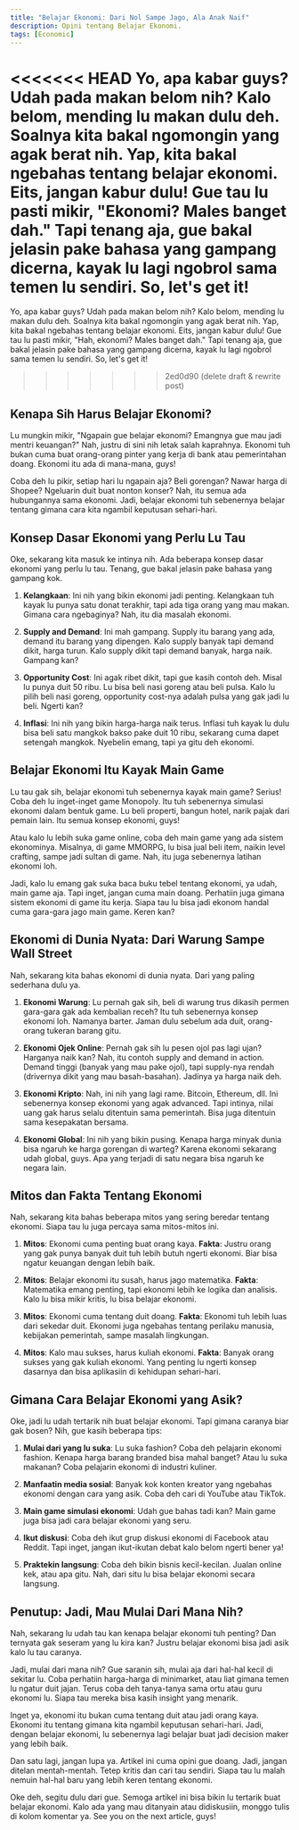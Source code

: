 ```yaml
---
title: "Belajar Ekonomi: Dari Nol Sampe Jago, Ala Anak Naif"
description: Opini tentang Belajar Ekonomi.
tags: [Economic]
---
```

<<<<<<< HEAD
Yo, apa kabar guys? Udah pada makan belom nih? Kalo belom, mending lu makan dulu deh. Soalnya kita bakal ngomongin yang agak berat nih. Yap, kita bakal ngebahas tentang belajar ekonomi. Eits, jangan kabur dulu! Gue tau lu pasti mikir, "Ekonomi? Males banget dah." Tapi tenang aja, gue bakal jelasin pake bahasa yang gampang dicerna, kayak lu lagi ngobrol sama temen lu sendiri. So, let's get it!
=======
Yo, apa kabar guys? Udah pada makan belom nih? Kalo belom, mending lu makan dulu deh. Soalnya kita bakal ngomongin yang agak berat nih. Yap, kita bakal ngebahas tentang belajar ekonomi. Eits, jangan kabur dulu! Gue tau lu pasti mikir, "Hah, ekonomi? Males banget dah." Tapi tenang aja, gue bakal jelasin pake bahasa yang gampang dicerna, kayak lu lagi ngobrol sama temen lu sendiri. So, let's get it!
>>>>>>> 2ed0d90 (delete draft & rewrite post)

## Kenapa Sih Harus Belajar Ekonomi?

Lu mungkin mikir, "Ngapain gue belajar ekonomi? Emangnya gue mau jadi mentri keuangan?" Nah, justru di sini nih letak salah kaprahnya. Ekonomi tuh bukan cuma buat orang-orang pinter yang kerja di bank atau pemerintahan doang. Ekonomi itu ada di mana-mana, guys!

Coba deh lu pikir, setiap hari lu ngapain aja? Beli gorengan? Nawar harga di Shopee? Ngeluarin duit buat nonton konser? Nah, itu semua ada hubungannya sama ekonomi. Jadi, belajar ekonomi tuh sebenernya belajar tentang gimana cara kita ngambil keputusan sehari-hari.

## Konsep Dasar Ekonomi yang Perlu Lu Tau

Oke, sekarang kita masuk ke intinya nih. Ada beberapa konsep dasar ekonomi yang perlu lu tau. Tenang, gue bakal jelasin pake bahasa yang gampang kok.

1. **Kelangkaan**: Ini nih yang bikin ekonomi jadi penting. Kelangkaan tuh kayak lu punya satu donat terakhir, tapi ada tiga orang yang mau makan. Gimana cara ngebaginya? Nah, itu dia masalah ekonomi.

2. **Supply and Demand**: Ini mah gampang. Supply itu barang yang ada, demand itu barang yang dipengen. Kalo supply banyak tapi demand dikit, harga turun. Kalo supply dikit tapi demand banyak, harga naik. Gampang kan?

3. **Opportunity Cost**: Ini agak ribet dikit, tapi gue kasih contoh deh. Misal lu punya duit 50 ribu. Lu bisa beli nasi goreng atau beli pulsa. Kalo lu pilih beli nasi goreng, opportunity cost-nya adalah pulsa yang gak jadi lu beli. Ngerti kan?

4. **Inflasi**: Ini nih yang bikin harga-harga naik terus. Inflasi tuh kayak lu dulu bisa beli satu mangkok bakso pake duit 10 ribu, sekarang cuma dapet setengah mangkok. Nyebelin emang, tapi ya gitu deh ekonomi.

## Belajar Ekonomi Itu Kayak Main Game

Lu tau gak sih, belajar ekonomi tuh sebenernya kayak main game? Serius! Coba deh lu inget-inget game Monopoly. Itu tuh sebenernya simulasi ekonomi dalam bentuk game. Lu beli properti, bangun hotel, narik pajak dari pemain lain. Itu semua konsep ekonomi, guys!

Atau kalo lu lebih suka game online, coba deh main game yang ada sistem ekonominya. Misalnya, di game MMORPG, lu bisa jual beli item, naikin level crafting, sampe jadi sultan di game. Nah, itu juga sebenernya latihan ekonomi loh.

Jadi, kalo lu emang gak suka baca buku tebel tentang ekonomi, ya udah, main game aja. Tapi inget, jangan cuma main doang. Perhatiin juga gimana sistem ekonomi di game itu kerja. Siapa tau lu bisa jadi ekonom handal cuma gara-gara jago main game. Keren kan?

## Ekonomi di Dunia Nyata: Dari Warung Sampe Wall Street

Nah, sekarang kita bahas ekonomi di dunia nyata. Dari yang paling sederhana dulu ya.

1. **Ekonomi Warung**: 
   Lu pernah gak sih, beli di warung trus dikasih permen gara-gara gak ada kembalian receh? Itu tuh sebenernya konsep ekonomi loh. Namanya barter. Jaman dulu sebelum ada duit, orang-orang tukeran barang gitu.

2. **Ekonomi Ojek Online**: 
   Pernah gak sih lu pesen ojol pas lagi ujan? Harganya naik kan? Nah, itu contoh supply and demand in action. Demand tinggi (banyak yang mau pake ojol), tapi supply-nya rendah (drivernya dikit yang mau basah-basahan). Jadinya ya harga naik deh.

3. **Ekonomi Kripto**: 
   Nah, ini nih yang lagi rame. Bitcoin, Ethereum, dll. Ini sebenernya konsep ekonomi yang agak advanced. Tapi intinya, nilai uang gak harus selalu ditentuin sama pemerintah. Bisa juga ditentuin sama kesepakatan bersama.

4. **Ekonomi Global**: 
   Ini nih yang bikin pusing. Kenapa harga minyak dunia bisa ngaruh ke harga gorengan di warteg? Karena ekonomi sekarang udah global, guys. Apa yang terjadi di satu negara bisa ngaruh ke negara lain.

## Mitos dan Fakta Tentang Ekonomi

Nah, sekarang kita bahas beberapa mitos yang sering beredar tentang ekonomi. Siapa tau lu juga percaya sama mitos-mitos ini.

1. **Mitos**: Ekonomi cuma penting buat orang kaya.
   **Fakta**: Justru orang yang gak punya banyak duit tuh lebih butuh ngerti ekonomi. Biar bisa ngatur keuangan dengan lebih baik.

2. **Mitos**: Belajar ekonomi itu susah, harus jago matematika.
   **Fakta**: Matematika emang penting, tapi ekonomi lebih ke logika dan analisis. Kalo lu bisa mikir kritis, lu bisa belajar ekonomi.

3. **Mitos**: Ekonomi cuma tentang duit doang.
   **Fakta**: Ekonomi tuh lebih luas dari sekedar duit. Ekonomi juga ngebahas tentang perilaku manusia, kebijakan pemerintah, sampe masalah lingkungan.

4. **Mitos**: Kalo mau sukses, harus kuliah ekonomi.
   **Fakta**: Banyak orang sukses yang gak kuliah ekonomi. Yang penting lu ngerti konsep dasarnya dan bisa aplikasiin di kehidupan sehari-hari.

## Gimana Cara Belajar Ekonomi yang Asik?

Oke, jadi lu udah tertarik nih buat belajar ekonomi. Tapi gimana caranya biar gak bosen? Nih, gue kasih beberapa tips:

1. **Mulai dari yang lu suka**: 
   Lu suka fashion? Coba deh pelajarin ekonomi fashion. Kenapa harga barang branded bisa mahal banget? Atau lu suka makanan? Coba pelajarin ekonomi di industri kuliner.

2. **Manfaatin media sosial**: 
   Banyak kok konten kreator yang ngebahas ekonomi dengan cara yang asik. Coba deh cari di YouTube atau TikTok.

3. **Main game simulasi ekonomi**: 
   Udah gue bahas tadi kan? Main game juga bisa jadi cara belajar ekonomi yang seru.

4. **Ikut diskusi**: 
   Coba deh ikut grup diskusi ekonomi di Facebook atau Reddit. Tapi inget, jangan ikut-ikutan debat kalo belom ngerti bener ya!

5. **Praktekin langsung**: 
   Coba deh bikin bisnis kecil-kecilan. Jualan online kek, atau apa gitu. Nah, dari situ lu bisa belajar ekonomi secara langsung.

## Penutup: Jadi, Mau Mulai Dari Mana Nih?

Nah, sekarang lu udah tau kan kenapa belajar ekonomi tuh penting? Dan ternyata gak seseram yang lu kira kan? Justru belajar ekonomi bisa jadi asik kalo lu tau caranya.

Jadi, mulai dari mana nih? Gue saranin sih, mulai aja dari hal-hal kecil di sekitar lu. Coba perhatiin harga-harga di minimarket, atau liat gimana temen lu ngatur duit jajan. Terus coba deh tanya-tanya sama ortu atau guru ekonomi lu. Siapa tau mereka bisa kasih insight yang menarik.

Inget ya, ekonomi itu bukan cuma tentang duit atau jadi orang kaya. Ekonomi itu tentang gimana kita ngambil keputusan sehari-hari. Jadi, dengan belajar ekonomi, lu sebenernya lagi belajar buat jadi decision maker yang lebih baik.

Dan satu lagi, jangan lupa ya. Artikel ini cuma opini gue doang. Jadi, jangan ditelan mentah-mentah. Tetep kritis dan cari tau sendiri. Siapa tau lu malah nemuin hal-hal baru yang lebih keren tentang ekonomi.

Oke deh, segitu dulu dari gue. Semoga artikel ini bisa bikin lu tertarik buat belajar ekonomi. Kalo ada yang mau ditanyain atau didiskusiin, monggo tulis di kolom komentar ya. See you on the next article, guys!